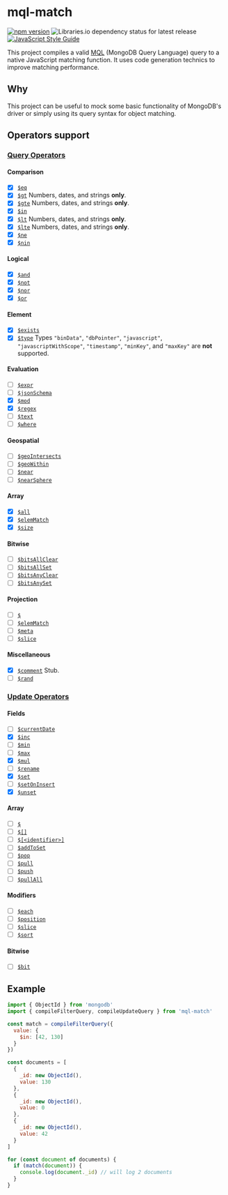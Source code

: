 # mql-match

[![npm version](https://badge.fury.io/js/mql-match.svg)](https://badge.fury.io/js/mql-match)
![Libraries.io dependency status for latest release](https://img.shields.io/librariesio/release/npm/mql-match)
[![JavaScript Style Guide](https://img.shields.io/badge/code_style-standard-brightgreen.svg)](https://standardjs.com)

This project compiles a valid [MQL](https://docs.mongodb.com/manual/tutorial/query-documents/) (MongoDB Query Language) query to a native JavaScript matching function. It uses code generation technics to improve matching performance.

## Why

This project can be useful to mock some basic functionality of MongoDB's driver or simply using its query syntax for object matching.

## Operators support

### [Query Operators](https://docs.mongodb.com/manual/reference/operator/query/)

#### Comparison

- [x] [`$eq`](https://www.mongodb.com/docs/manual/reference/operator/query/eq/)
- [x] [`$gt`](https://www.mongodb.com/docs/manual/reference/operator/query/gt/) Numbers, dates, and strings **only**.
- [x] [`$gte`](https://www.mongodb.com/docs/manual/reference/operator/query/gte/) Numbers, dates, and strings **only**.
- [x] [`$in`](https://www.mongodb.com/docs/manual/reference/operator/query/in/)
- [x] [`$lt`](https://www.mongodb.com/docs/manual/reference/operator/query/lt/) Numbers, dates, and strings **only**.
- [x] [`$lte`](https://www.mongodb.com/docs/manual/reference/operator/query/lte/) Numbers, dates, and strings **only**.
- [x] [`$ne`](https://www.mongodb.com/docs/manual/reference/operator/query/ne/)
- [x] [`$nin`](https://www.mongodb.com/docs/manual/reference/operator/query/nin/)

#### Logical

- [x] [`$and`](https://www.mongodb.com/docs/manual/reference/operator/query/and/)
- [x] [`$not`](https://www.mongodb.com/docs/manual/reference/operator/query/not/)
- [x] [`$nor`](https://www.mongodb.com/docs/manual/reference/operator/query/nor/)
- [x] [`$or`](https://www.mongodb.com/docs/manual/reference/operator/query/or/)

#### Element

- [x] [`$exists`](https://www.mongodb.com/docs/manual/reference/operator/query/exists/)
- [x] [`$type`](https://www.mongodb.com/docs/manual/reference/operator/query/type/) Types `"binData"`, `"dbPointer"`, `"javascript"`, `"javascriptWithScope"`, `"timestamp"`, `"minKey"`, and `"maxKey"` are **not** supported.

#### Evaluation

- [ ] [`$expr`](https://www.mongodb.com/docs/manual/reference/operator/query/expr/)
- [ ] [`$jsonSchema`](https://www.mongodb.com/docs/manual/reference/operator/query/jsonSchema/)
- [x] [`$mod`](https://www.mongodb.com/docs/manual/reference/operator/query/mod/)
- [x] [`$regex`](https://www.mongodb.com/docs/manual/reference/operator/query/regex/)
- [ ] [`$text`](https://www.mongodb.com/docs/manual/reference/operator/query/text/)
- [ ] [`$where`](https://www.mongodb.com/docs/manual/reference/operator/query/where/)

#### Geospatial

- [ ] [`$geoIntersects`](https://www.mongodb.com/docs/manual/reference/operator/query/geoIntersects/)
- [ ] [`$geoWithin`](https://www.mongodb.com/docs/manual/reference/operator/query/geoWithin/)
- [ ] [`$near`](https://www.mongodb.com/docs/manual/reference/operator/query/near/)
- [ ] [`$nearSphere`](https://www.mongodb.com/docs/manual/reference/operator/query/nearSphere/)

#### Array

- [x] [`$all`](https://www.mongodb.com/docs/manual/reference/operator/query/all/)
- [x] [`$elemMatch`](https://www.mongodb.com/docs/manual/reference/operator/query/elemMatch/)
- [x] [`$size`](https://www.mongodb.com/docs/manual/reference/operator/query/size/)

#### Bitwise

- [ ] [`$bitsAllClear`](https://www.mongodb.com/docs/manual/reference/operator/query/bitsAllClear/)
- [ ] [`$bitsAllSet`](https://www.mongodb.com/docs/manual/reference/operator/query/bitsAllSet/)
- [ ] [`$bitsAnyClear`](https://www.mongodb.com/docs/manual/reference/operator/query/bitsAnyClear/)
- [ ] [`$bitsAnySet`](https://www.mongodb.com/docs/manual/reference/operator/query/bitsAnySet/)

#### Projection

- [ ] [`$`](https://www.mongodb.com/docs/manual/reference/operator/projection/positional/)
- [ ] [`$elemMatch`](https://www.mongodb.com/docs/manual/reference/operator/query/elemMatch/)
- [ ] [`$meta`](https://www.mongodb.com/docs/manual/reference/operator/query/meta/)
- [ ] [`$slice`](https://www.mongodb.com/docs/manual/reference/operator/query/slice/)

#### Miscellaneous

- [x] [`$comment`](https://www.mongodb.com/docs/manual/reference/operator/query/comment/) Stub.
- [ ] [`$rand`](https://www.mongodb.com/docs/manual/reference/operator/query/rand/)

### [Update Operators](https://www.mongodb.com/docs/manual/reference/operator/update/)

#### Fields

- [ ] [`$currentDate`](https://www.mongodb.com/docs/manual/reference/operator/update/currentDate/)
- [x] [`$inc`](https://www.mongodb.com/docs/manual/reference/operator/update/inc/)
- [ ] [`$min`](https://www.mongodb.com/docs/manual/reference/operator/update/min/)
- [ ] [`$max`](https://www.mongodb.com/docs/manual/reference/operator/update/max/)
- [x] [`$mul`](https://www.mongodb.com/docs/manual/reference/operator/update/mul/)
- [ ] [`$rename`](https://www.mongodb.com/docs/manual/reference/operator/update/rename/)
- [x] [`$set`](https://www.mongodb.com/docs/manual/reference/operator/update/set/)
- [ ] [`$setOnInsert`](https://www.mongodb.com/docs/manual/reference/operator/update/setOnInsert/)
- [x] [`$unset`](https://www.mongodb.com/docs/manual/reference/operator/update/unset/)

#### Array

- [ ] [`$`](https://www.mongodb.com/docs/manual/reference/operator/update/positional/)
- [ ] [`$[]`](https://www.mongodb.com/docs/manual/reference/operator/update/positional-all/)
- [ ] [`$[<identifier>]`](https://www.mongodb.com/docs/manual/reference/operator/update/positional-filtered/)
- [ ] [`$addToSet`](https://www.mongodb.com/docs/manual/reference/operator/update/addToSet/)
- [ ] [`$pop`](https://www.mongodb.com/docs/manual/reference/operator/update/pop/)
- [ ] [`$pull`](https://www.mongodb.com/docs/manual/reference/operator/update/pull/)
- [ ] [`$push`](https://www.mongodb.com/docs/manual/reference/operator/update/push/)
- [ ] [`$pullAll`](https://www.mongodb.com/docs/manual/reference/operator/update/pullAll/)

#### Modifiers

- [ ] [`$each`](https://www.mongodb.com/docs/manual/reference/operator/update/each/)
- [ ] [`$position`](https://www.mongodb.com/docs/manual/reference/operator/update/position/)
- [ ] [`$slice`](https://www.mongodb.com/docs/manual/reference/operator/update/slice/)
- [ ] [`$sort`](https://www.mongodb.com/docs/manual/reference/operator/update/sort/)

#### Bitwise

- [ ] [`$bit`](https://www.mongodb.com/docs/manual/reference/operator/update/bit/)

## Example

```javascript
import { ObjectId } from 'mongodb'
import { compileFilterQuery, compileUpdateQuery } from 'mql-match'

const match = compileFilterQuery({
  value: {
    $in: [42, 130]
  }
})

const documents = [
  {
    _id: new ObjectId(),
    value: 130
  },
  {
    _id: new ObjectId(),
    value: 0
  },
  {
    _id: new ObjectId(),
    value: 42
  }
]

for (const document of documents) {
  if (match(document)) {
    console.log(document._id) // will log 2 documents
  }
}
```
